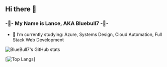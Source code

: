## Hi there 👋

### -🔵- My Name is Lance, AKA Bluebull7 -🔵-

- 🌱 I’m currently studying: Azure, Systems Design, Cloud Automation, Full Stack Web Development

![BlueBull7's GitHub stats](https://github-readme-stats.vercel.app/api?username=bluebull7&show_icons=true&theme=radical)

[![Top Langs](https://github-readme-stats.vercel.app/api/top-langs/?username=bluebull7&layout=donut&&theme=radical)]
<!--
**Bluebull7/Bluebull7** is a ✨ _special_ ✨ repository because its `README.md` (this file) appears on your GitHub profile.

Here are some ideas to get you started:

- 🔭 I’m currently working on ...
- 🌱 I’m currently learning ...
- 👯 I’m looking to collaborate on ...
- 🤔 I’m looking for help with ...
- 💬 Ask me about ...
- 📫 How to reach me: ...
- 😄 Pronouns: ...
- ⚡ Fun fact: ...
-->
